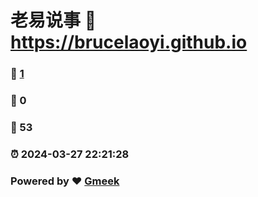 # 老易说事 :link: https://brucelaoyi.github.io 
### :page_facing_up: [1](https://brucelaoyi.github.io/tag.html) 
### :speech_balloon: 0 
### :hibiscus: 53 
### :alarm_clock: 2024-03-27 22:21:28 
### Powered by :heart: [Gmeek](https://github.com/Meekdai/Gmeek)
